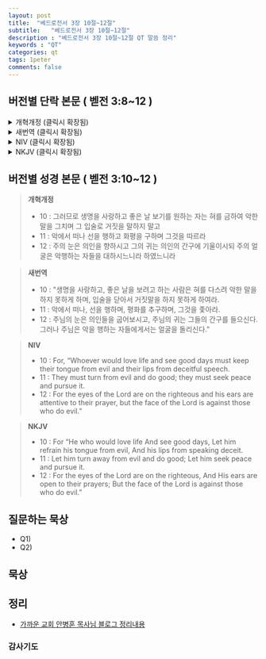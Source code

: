 ```yaml
---
layout: post
title:  "베드로전서 3장 10절~12절"
subtitle:   "베드로전서 3장 10절~12절"
description : "베드로전서 3장 10절~12절 QT 말씀 정리"
keywords : "QT"
categories: qt
tags: 1peter
comments: false
---
```


## 버전별 단락 본문 ( 벧전 3:8~12 )

<details>
<summary> 개혁개정 (클릭시 확장됨)</summary>
<div markdown="1">

>* 8 : 마지막으로 말하노니 너희가 다 마음을 같이하여 동정하며 형제를 사랑하며 불쌍히 여기며 겸손하며
>* 9 : 악을 악으로, 욕을 욕으로 갚지 말고 도리어 복을 빌라 이를 위하여 너희가 부르심을 받았으니 이는 복을 이어받게 하려 하심이라
>* `10 : 그러므로 생명을 사랑하고 좋은 날 보기를 원하는 자는 혀를 금하여 악한 말을 그치며 그 입술로 거짓을 말하지 말고`
>* `11 : 악에서 떠나 선을 행하고 화평을 구하며 그것을 따르라`
>* `12 : 주의 눈은 의인을 향하시고 그의 귀는 의인의 간구에 기울이시되 주의 얼굴은 악행하는 자들을 대하시느니라 하였느니라`
</div>
</details>

<details>
<summary> 새번역 (클릭시 확장됨)</summary>
<div markdown="1">

>* 8 : 마지막으로 말합니다. 여러분은 모두 한 마음을 품으며, 서로 동정하며, 서로 사랑하며, 자비로우며, 겸손하십시오.
>* 9 : 악을 악으로 갚거나 모욕을 모욕으로 갚지 말고, 복을 빌어 주십시오. 여러분으로 하여금 복을 상속받게 하시려고, 하나님께서 여러분을 부르셨습니다.
>* `10 : "생명을 사랑하고, 좋은 날을 보려고 하는 사람은 혀를 다스려 악한 말을 하지 못하게 하며, 입술을 닫아서 거짓말을 하지 못하게 하여라.`
>* `11 : 악에서 떠나, 선을 행하며, 평화를 추구하며, 그것을 좇아라.`
>* `12 : 주님의 눈은 의인들을 굽어보시고, 주님의 귀는 그들의 간구를 들으신다. 그러나 주님은 악을 행하는 자들에게서는 얼굴을 돌리신다."`
</div>
</details>

<details>
<summary> NIV (클릭시 확장됨)</summary>
<div markdown="1">

>* 8 : Finally, all of you, be like-minded, be sympathetic, love one another, be compassionate and humble.
>* 9 : Do not repay evil with evil or insult with insult. On the contrary, repay evil with blessing, because to this you were called so that you may inherit a blessing.
>* `10 : For, “Whoever would love life and see good days must keep their tongue from evil and their lips from deceitful speech.`
>* `11 : They must turn from evil and do good; they must seek peace and pursue it.`
>* `12 : For the eyes of the Lord are on the righteous and his ears are attentive to their prayer,but the face of the Lord is against those who do evil.”`
</div>
</details>

<details>
<summary> NKJV (클릭시 확장됨)</summary>
<div markdown="1">

>* 8 : Finally, all of you be of one mind, having compassion for one another; love as brothers, be tenderhearted, be courteous;
>* 9 : not returning evil for evil or reviling for reviling, but on the contrary blessing, knowing that you were called to this, that you may inherit a blessing.
>* `10 : For “He who would love life And see good days, Let him refrain his tongue from evil, And his lips from speaking deceit.`
>* `11 : Let him turn away from evil and do good; Let him seek peace and pursue it.`
>* `12 : For the eyes of the Lord are on the righteous, And His ears are open to their prayers; But the face of the Lord is against those who do evil.”`
</div>
</details>

## 버전별 성경 본문 ( 벧전 3:10~12 )

> **개혁개정**
>* 10 : 그러므로 생명을 사랑하고 좋은 날 보기를 원하는 자는 혀를 금하여 악한 말을 그치며 그 입술로 거짓을 말하지 말고
>* 11 : 악에서 떠나 선을 행하고 화평을 구하며 그것을 따르라
>* 12 : 주의 눈은 의인을 향하시고 그의 귀는 의인의 간구에 기울이시되 주의 얼굴은 악행하는 자들을 대하시느니라 하였느니라

> **새번역**
>* 10 : "생명을 사랑하고, 좋은 날을 보려고 하는 사람은 혀를 다스려 악한 말을 하지 못하게 하며, 입술을 닫아서 거짓말을 하지 못하게 하여라.
>* 11 : 악에서 떠나, 선을 행하며, 평화를 추구하며, 그것을 좇아라.
>* 12 : 주님의 눈은 의인들을 굽어보시고, 주님의 귀는 그들의 간구를 들으신다. 그러나 주님은 악을 행하는 자들에게서는 얼굴을 돌리신다."

> **NIV**
>* 10 : For, “Whoever would love life and see good days must keep their tongue from evil and their lips from deceitful speech.
>* 11 : They must turn from evil and do good; they must seek peace and pursue it.
>* 12 : For the eyes of the Lord are on the righteous and his ears are attentive to their prayer, but the face of the Lord is against those who do evil.”

> **NKJV**
>* 10 : For “He who would love life And see good days, Let him refrain his tongue from evil, And his lips from speaking deceit.
>* 11 : Let him turn away from evil and do good; Let him seek peace and pursue it.
>* 12 : For the eyes of the Lord are on the righteous, And His ears are open to their prayers; But the face of the Lord is against those who do evil.”

## 질문하는 묵상

* Q1) 
* Q2) 

## 묵상


## 정리
* [가까운 교회 안병훈 목사님 블로그 정리내용](https://blog.naver.com/tolerance2018/)

### 감사기도
